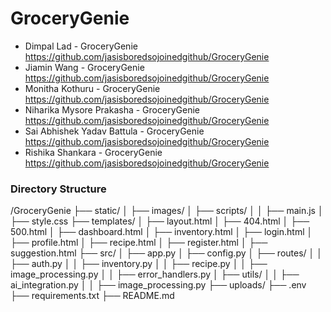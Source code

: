 # GroceryGenie
- Dimpal Lad - GroceryGenie https://github.com/jasisboredsojoinedgithub/GroceryGenie
- Jiamin Wang - GroceryGenie https://github.com/jasisboredsojoinedgithub/GroceryGenie
- Monitha Kothuru - GroceryGenie https://github.com/jasisboredsojoinedgithub/GroceryGenie
- Niharika Mysore Prakasha - GroceryGenie https://github.com/jasisboredsojoinedgithub/GroceryGenie
- Sai Abhishek Yadav Battula - GroceryGenie https://github.com/jasisboredsojoinedgithub/GroceryGenie
- Rishika Shankara - GroceryGenie https://github.com/jasisboredsojoinedgithub/GroceryGenie

### Directory Structure
/GroceryGenie
├── static/
│   ├── images/
│   ├── scripts/
│   │   ├── main.js
│   ├── style.css
├── templates/
│   ├── layout.html
│   ├── 404.html
│   ├── 500.html
│   ├── dashboard.html
│   ├── inventory.html
│   ├── login.html
│   ├── profile.html
│   ├── recipe.html
│   ├── register.html
│   ├── suggestion.html
├── src/
│   ├── app.py
│   ├── config.py
│   ├── routes/
│   │   ├── auth.py
│   │   ├── inventory.py
│   │   ├── recipe.py
│   │   ├── image_processing.py
│   │   ├── error_handlers.py
│   ├── utils/
│   │   ├── ai_integration.py
│   │   ├── image_processing.py
├── uploads/
├── .env
├── requirements.txt
├── README.md
